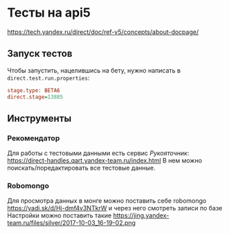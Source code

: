 # Тесты на api5
https://tech.yandex.ru/direct/doc/ref-v5/concepts/about-docpage/

## Запуск тестов
Чтобы запустить, нацелившись на бету, нужно написать в `direct.test.run.properties`:

```ini
stage.type: BETA6
direct.stage=13885
```

## Инструменты

### Рекомендатор
Для работы с тестовыми данными есть сервис _Рукояточник_: https://direct-handles.qart.yandex-team.ru/index.html
В нем можно поискать/поредактировать все тестовые данные.

### Robomongo
Для просмотра данных в монге можно поставить себе robomongo https://yadi.sk/d/Hj-dmf4v3NTkrW и через него смотреть записи по базе
Настройки можно поставить такие
https://jing.yandex-team.ru/files/silver/2017-10-03_16-19-02.png
